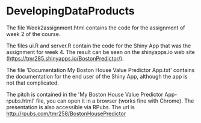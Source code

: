 # DevelopingDataProducts

The file Week2assignment.html contains the code for the assignment of week 2 of the course.

The files ui.R and server.R contain the code for the Shiny App that was the assignment for week 4. The result can be seen on the shinyapps.io web site (https://tmr285.shinyapps.io/BostonPredictor/).

The file 'Documentation My Boston House Value Predictor App.txt' contains the documentation for the end user of the Shiny App, although the app is not that complicated.

The pitch is contained in the 'My Boston House Value Predictor App-rpubs.html' file, you can open it in a browser (works fine with Chrome). The presentation is also accessible via RPubs. The url is http://rpubs.com/tmr258/BostonHousePredictor
